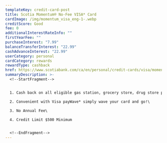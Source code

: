```yaml
---
templateKey: credit-card-post
title: Scotia Momentum® No-Fee VISA* Card
cardImage: /img/momentum_visa_eng-1-.webp
creditScore: Good
fee: 0
additionalInterestRateInfo: ""
firstYearFee: ""
purchaseInterest: "7.99"
balanceTransferInterest: "22.99"
cashAdvanceInterest: "22.99"
userCategory: personal
cardCategory: rewards
rewardType: cashback
href: https://www.scotiabank.com/ca/en/personal/credit-cards/visa/momentum-no-fee-card.html
summaryDescription: >-
  <!--StartFragment-->


  1. Cash back on all eligible gas station, grocery store, drug store purchases and recurring payments. 1%\

  2. Convenient with Visa payWave* simply wave your card and go!\

  3. No Annual Fee\

  4. Credit Limit $500 Minimum


  <!--EndFragment-->
---
```

